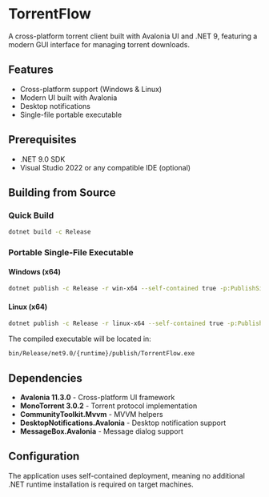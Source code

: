﻿# TorrentFlow

A cross-platform torrent client built with Avalonia UI and .NET 9, featuring a modern GUI interface for managing torrent downloads.

## Features

- Cross-platform support (Windows & Linux)
- Modern UI built with Avalonia
- Desktop notifications
- Single-file portable executable

## Prerequisites

- .NET 9.0 SDK
- Visual Studio 2022 or any compatible IDE (optional)

## Building from Source

### Quick Build
```bash
dotnet build -c Release
```

### Portable Single-File Executable

#### Windows (x64)
```bash
dotnet publish -c Release -r win-x64 --self-contained true -p:PublishSingleFile=true -p:IncludeNativeLibrariesForSelfExtract=true -p:DebugType=None -p:DebugSymbols=false
```

#### Linux (x64)
```bash
dotnet publish -c Release -r linux-x64 --self-contained true -p:PublishSingleFile=true -p:IncludeNativeLibrariesForSelfExtract=true -p:DebugType=None -p:DebugSymbols=false
```

The compiled executable will be located in:
```
bin/Release/net9.0/{runtime}/publish/TorrentFlow.exe
```

## Dependencies

- **Avalonia 11.3.0** - Cross-platform UI framework
- **MonoTorrent 3.0.2** - Torrent protocol implementation
- **CommunityToolkit.Mvvm** - MVVM helpers
- **DesktopNotifications.Avalonia** - Desktop notification support
- **MessageBox.Avalonia** - Message dialog support

## Configuration

The application uses self-contained deployment, meaning no additional .NET runtime installation is required on target machines.
